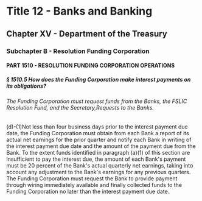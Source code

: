 
# Title 12 - Banks and Banking
## Chapter XV - Department of the Treasury
### Subchapter B - Resolution Funding Corporation
#### PART 1510 - RESOLUTION FUNDING CORPORATION OPERATIONS
##### § 1510.5 How does the Funding Corporation make interest payments on its obligations?
###### The Funding Corporation must request funds from the Banks, the FSLIC Resolution Fund, and the Secretary,Requests to the Banks.

(d)-(1)Not less than four business days prior to the interest payment due date, the Funding Corporation must obtain from each Bank a report of its actual net earnings for the prior quarter and notify each Bank in writing of the interest payment due date and the amount of the payment due from the Bank. To the extent funds identified in paragraph (a)(1) of this section are insufficient to pay the interest due, the amount of each Bank's payment must be 20 percent of the Bank's actual quarterly net earnings, taking into account any adjustment to the Bank's earnings for any previous quarters. The Funding Corporation must request the Bank to provide payment through wiring immediately available and finally collected funds to the Funding Corporation no later than the interest payment due date.
